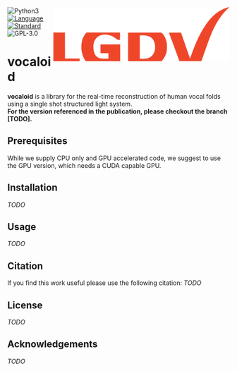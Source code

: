 <a href="https://www.lgdv.tf.fau.de/"><img align="right" src="lgdv_small.png"></a>

![Python3](https://img.shields.io/badge/python-3.5%20%7C%203.6%20%7C%203.7-blue)
[![Language](https://img.shields.io/badge/language-C++-blue.svg)](https://isocpp.org/)
[![Standard](https://img.shields.io/badge/C%2B%2B-11-blue.svg)](https://en.wikipedia.org/wiki/C%2B%2B#Standardization)
![GPL-3.0](https://img.shields.io/github/license/Henningson/vocaloid)


# vocaloid
**vocaloid** is a library for the real-time reconstruction of human vocal folds using a single shot structured light system.  
**For the version referenced in the publication, please checkout the branch [TODO].**

## Prerequisites
While we supply CPU only and GPU accelerated code, we suggest to use the GPU version, which needs a CUDA capable GPU.

## Installation
*TODO*

## Usage
*TODO*


## Citation
If you find this work useful please use the following citation:
*TODO*

## License
*TODO*

## Acknowledgements
*TODO*

